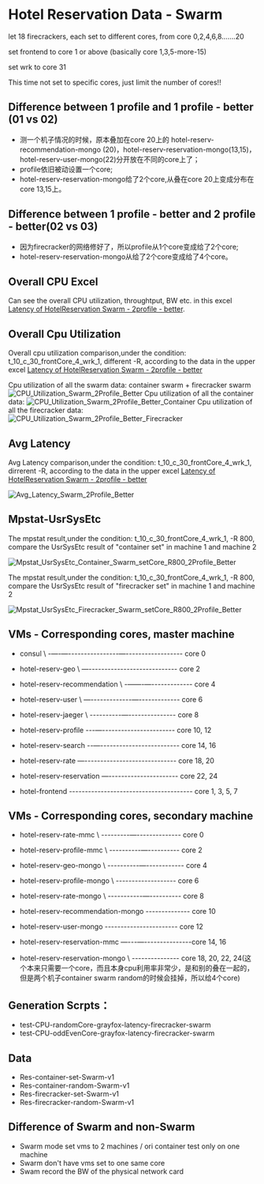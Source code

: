 # Hotel Reservation Data - Swarm

let 18 firecrackers, each set to different cores, from core 0,2,4,6,8…….20

set frontend to core 1 or above (basically core 1,3,5-more-15)

set wrk to core 31

This time not set to specific cores, just limit the number of cores!!

## Difference between 1 profile and 1 profile - better (01 vs 02)
- 测一个机子情况的时候，原本叠加在core 20上的 hotel-reserv-recommendation-mongo (20)，hotel-reserv-reservation-mongo(13,15)，hotel-reserv-user-mongo(22)分开放在不同的core上了；
- profile依旧被动设置一个core;
- hotel-reserv-reservation-mongo给了2个core,从叠在core 20上变成分布在core 13,15上。

## Difference between 1 profile - better and 2 profile - better(02 vs 03)
- 因为firecracker的网络修好了，所以profile从1个core变成给了2个core;
- hotel-reserv-reservation-mongo从给了2个core变成给了4个core。

## Overall CPU Excel
Can see the overall CPU utilization, throughtput, BW etc. in this excel [Latency of HotelReservation Swarm - 2profile - better](https://docs.google.com/spreadsheets/d/1cbLkXNj2Nv5Erb4qJ-bofXix7H1UAu_WXZP_0gF-ycY/edit#gid=1045338351).

## Overall Cpu Utilization
Overall cpu utilization comparison,under the condition: t_10_c_30_frontCore_4_wrk_1, different -R, according to the data in the upper excel [Latency of HotelReservation Swarm - 2profile - better](https://docs.google.com/spreadsheets/d/1cbLkXNj2Nv5Erb4qJ-bofXix7H1UAu_WXZP_0gF-ycY/edit#gid=1045338351)

Cpu utilization of all the swarm data: container swarm + firecracker swarm
![CPU_Utilization_Swarm_2Profile_Better](CPU_Utilization_hotel_Swarm_2Profile_Better.png)
Cpu utilization of all the container data:
![CPU_Utilization_Swarm_2Profile_Better_Container](CPU_Utilization_hotel_Swarm_2Profile_Better_container.png)
Cpu utilization of all the firecracker data:
![CPU_Utilization_Swarm_2Profile_Better_Firecracker](CPU_Utilization_hotel_Swarm_2Profile_Better_firecracker.png)

## Avg Latency
Avg Latency comparison,under the condition: t_10_c_30_frontCore_4_wrk_1, dirrerent -R, according to the data in the upper excel [Latency of HotelReservation Swarm - 2profile - better](https://docs.google.com/spreadsheets/d/1cbLkXNj2Nv5Erb4qJ-bofXix7H1UAu_WXZP_0gF-ycY/edit#gid=1045338351)

![Avg_Latency_Swarm_2Profile_Better](Avg_Latency_hotel_Swarm_2Profile_Better.jpg)

## Mpstat-UsrSysEtc
The mpstat result,under the condition: t_10_c_30_frontCore_4_wrk_1, -R 800, compare the UsrSysEtc result of "container set" in machine 1 and machine 2

![Mpstat_UsrSysEtc_Container_Swarm_setCore_R800_2Profile_Better](mpstat_UsrSysEtc-container-Swarm-setCore-R-800-2Profile_Better.jpg)

The mpstat result,under the condition: t_10_c_30_frontCore_4_wrk_1, -R 800, compare the UsrSysEtc result of "firecracker set" in machine 1 and machine 2

![Mpstat_UsrSysEtc_Firecracker_Swarm_setCore_R800_2Profile_Better](mpstat_UsrSysEtc-firecracker-Swarm-setCore-R-800-2Profile_Better.jpg)

## VMs - Corresponding cores, master machine
* consul \ -—-—----------------—------------------ core 0
* hotel-reserv-geo \ —---------------------------- core 2
* hotel-reserv-recommendation \ -——-—------------- core 4
* hotel-reserv-user \ —-------------—------------- core 6
* hotel-reserv-jaeger \ ----------—--------------- core 8

* hotel-reserv-profile ---—----------------------- core 10, 12
* hotel-reserv-search --—------------------------- core 14, 16
* hotel-reserv-rate —----------------------------- core 18, 20
* hotel-reserv-reservation —---------------------- core 22, 24

* hotel-frontend --------------------------------------- core 1, 3, 5, 7

## VMs - Corresponding cores, secondary machine
* hotel-reserv-rate-mmc \ ---------—-------------- core 0
* hotel-reserv-profile-mmc \ ----------—---------- core 2
* hotel-reserv-geo-mongo \ ----------—------------ core 4
* hotel-reserv-profile-mongo \ ------------------- core 6
* hotel-reserv-rate-mongo \ -----------—---------- core 8
* hotel-reserv-recommendation-mongo -------------- core 10
* hotel-reserv-user-mongo  ----------------------- core 12

* hotel-reserv-reservation-mmc —---—---------------core 14, 16
* hotel-reserv-reservation-mongo \ --------------- core 18, 20, 22, 24(这个本来只需要一个core，而且本身cpu利用率非常少，是和别的叠在一起的，但是两个机子container swarm random的时候会挂掉，所以给4个core)



## Generation Scrpts：
* test-CPU-randomCore-grayfox-latency-firecracker-swarm
* test-CPU-oddEvenCore-grayfox-latency-firecracker-swarm

## Data
* Res-container-set-Swarm-v1
* Res-container-random-Swarm-v1
* Res-firecracker-set-Swarm-v1
* Res-firecracker-random-Swarm-v1

## Difference of Swarm and non-Swarm
* Swarm mode set vms to 2 machines / ori container test only on one machine
* Swarm don't have vms set to one same core 
* Swam record the BW of the physical network card 
